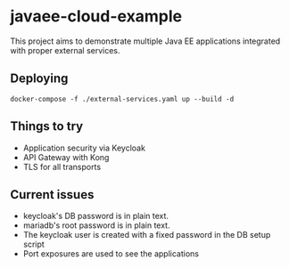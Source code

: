 # javaee-cloud-example

This project aims to demonstrate multiple Java EE applications integrated
with proper external services.

## Deploying

    docker-compose -f ./external-services.yaml up --build -d

## Things to try

* Application security via Keycloak
* API Gateway with Kong
* TLS for all transports

## Current issues

* keycloak's DB password is in plain text.
* mariadb's root password is in plain text.
* The keycloak user is created with a fixed password in the DB setup script
* Port exposures are used to see the applications